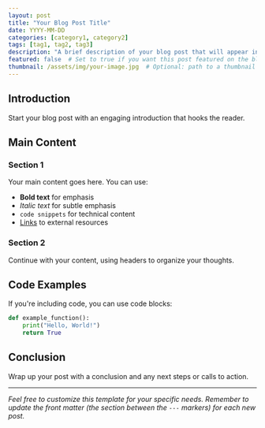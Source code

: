 ```yaml
---
layout: post
title: "Your Blog Post Title"
date: YYYY-MM-DD
categories: [category1, category2]
tags: [tag1, tag2, tag3]
description: "A brief description of your blog post that will appear in previews and search results."
featured: false  # Set to true if you want this post featured on the blog homepage
thumbnail: /assets/img/your-image.jpg  # Optional: path to a thumbnail image
---
```


## Introduction

Start your blog post with an engaging introduction that hooks the reader.

## Main Content

### Section 1
Your main content goes here. You can use:
- **Bold text** for emphasis
- *Italic text* for subtle emphasis
- `code snippets` for technical content
- [Links](https://example.com) to external resources

### Section 2
Continue with your content, using headers to organize your thoughts.

## Code Examples

If you're including code, you can use code blocks:

```python
def example_function():
    print("Hello, World!")
    return True
```

## Conclusion

Wrap up your post with a conclusion and any next steps or calls to action.

---

*Feel free to customize this template for your specific needs. Remember to update the front matter (the section between the `---` markers) for each new post.*

